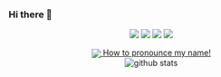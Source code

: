 ### Hi there 👋

<p align="center">
  <a href= "https://medium.com/@garssallaoui.bayrem"><img src="https://img.icons8.com/color/30/000000/medium-logo.png"/></a>
  <a href= "https://www.linkedin.com/in/bayrem-gharssellaoui/"><img src="https://img.icons8.com/material-outlined/30/000000/linkedin.png"/></a>
  <a href= "https://www.youtube.com/channel/UCj_aGuryykHGnmFXHa5kzLQ"><img src="https://img.icons8.com/material-outlined/30/000000/youtube.png"/></a>
  <a href= "https://twitter.com/kaizoku_ouh"><img src="https://img.icons8.com/material-outlined/30/000000/twitter.png"/></a>
</p>

<p  align="center">
  <a href="https://github.com/anuraghazra/github-readme-stats">
  <img align="center" src="https://github-readme-stats.anuraghazra1.vercel.app/api/top-langs/?username=kaizoku-oh" />
</a>
  <a href="https://raw.githubusercontent.com/mmphego/mmphego/master/resources/mpho.mp3">How to pronounce my name!</a></br>
  <img src="https://github-readme-stats.vercel.app/api/?username=kaizoku-oh&show_icons=true&title_color=fffffff&icon_color=000000&text_color=000000" alt="github stats"/></br>
</p>


<!--
**kaizoku-oh/kaizoku-oh** is a ✨ _special_ ✨ repository because its `README.md` (this file) appears on your GitHub profile.

Here are some ideas to get you started:

- 🔭 I’m currently working on ...
- 🌱 I’m currently learning ...
- 👯 I’m looking to collaborate on ...
- 🤔 I’m looking for help with ...
- 💬 Ask me about ...
- 📫 How to reach me: ...
- 😄 Pronouns: ...
- ⚡ Fun fact: ...
-->
